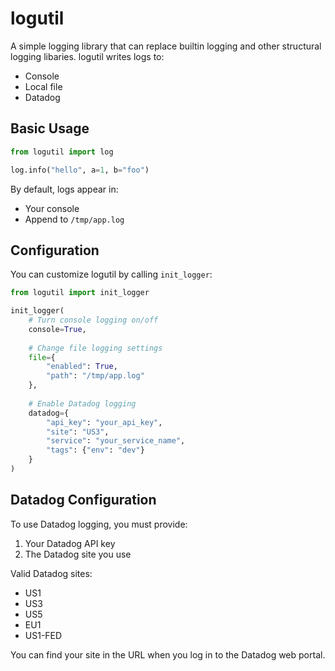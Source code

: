 # logutil

A simple logging library that can replace builtin logging and other structural logging libaries. logutil writes logs to:
- Console
- Local file
- Datadog

## Basic Usage

```python
from logutil import log

log.info("hello", a=1, b="foo")
```

By default, logs appear in:
- Your console
- Append to `/tmp/app.log`

## Configuration

You can customize logutil by calling `init_logger`:

```python
from logutil import init_logger

init_logger(
    # Turn console logging on/off
    console=True,  
    
    # Change file logging settings
    file={
        "enabled": True,
        "path": "/tmp/app.log"
    },
    
    # Enable Datadog logging
    datadog={
        "api_key": "your_api_key",
        "site": "US3",
        "service": "your_service_name",
        "tags": {"env": "dev"}
    }
)
```

## Datadog Configuration

To use Datadog logging, you must provide:
1. Your Datadog API key
2. The Datadog site you use

Valid Datadog sites:
- US1
- US3
- US5
- EU1
- US1-FED

You can find your site in the URL when you log in to the Datadog web portal.
